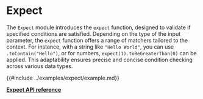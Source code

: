# Expect

The `Expect` module introduces the `expect` function, designed to validate if specified conditions are satisfied.
Depending on the type of the input parameter, the `expect` function offers a range of matchers tailored to the 
context. For instance, with a string like `"Hello World"`, you can use `.toContain("Hello")`, or for numbers,
`expect(1).toBeGreaterThan(0)` can be applied. This adaptability ensures precise and concise condition 
checking across various data types.

{{#include ../examples/expect/example.md}}

[**Expect API reference**](../references/Expect.md)
